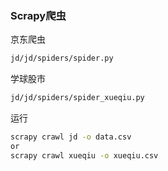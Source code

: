 ### Scrapy爬虫

京东爬虫
```bash
jd/jd/spiders/spider.py
```
学球股市
```bash
jd/jd/spiders/spider_xueqiu.py
```

运行
```bash
scrapy crawl jd -o data.csv
or
scrapy crawl xueqiu -o xueqiu.csv
```
